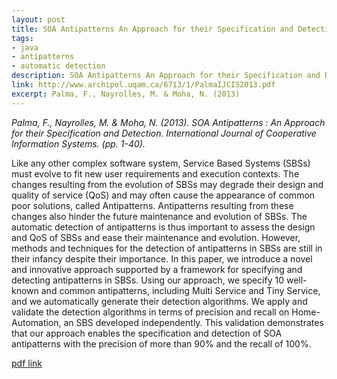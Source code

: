 ```yaml
---
layout: post
title: SOA Antipatterns An Approach for their Specification and Detection.
tags:
- java
- antipatterns
- automatic detection
description: SOA Antipatterns An Approach for their Specification and Detection.
link: http://www.archipel.uqam.ca/6713/1/PalmaIJCIS2013.pdf
excerpt: Palma, F., Nayrolles, M. & Moha, N. (2013)
---
```


*Palma, F., Nayrolles, M. & Moha, N. (2013). SOA Antipatterns : An Approach for their Specification and Detection. International Journal of Cooperative Information Systems. (pp. 1-40).*

Like any other complex software system, Service Based Systems (SBSs) must evolve to fit new user requirements and execution contexts. The changes resulting from the evolution of SBSs may degrade their design and quality of service (QoS) and may often cause the appearance of common poor solutions, called Antipatterns. Antipatterns resulting from these changes also hinder the future maintenance and evolution of SBSs. The automatic detection of antipatterns is thus important to assess the design and QoS of SBSs and ease their maintenance and evolution. However, methods and techniques for the detection of antipatterns in SBSs are still in their infancy despite their importance. In this paper, we introduce a novel and innovative approach supported by a framework for specifying and detecting antipatterns in SBSs. Using our approach, we specify 10 well-known and common antipatterns, including Multi Service and Tiny Service, and we automatically generate their detection algorithms. We apply and validate the detection algorithms in terms of precision and recall on Home-Automation, an SBS developed independently. This validation demonstrates that our approach enables the specification and detection of SOA antipatterns with the precision of more than 90% and the recall of 100%.

[pdf link](http://www.archipel.uqam.ca/6713/1/PalmaIJCIS2013.pdf)
